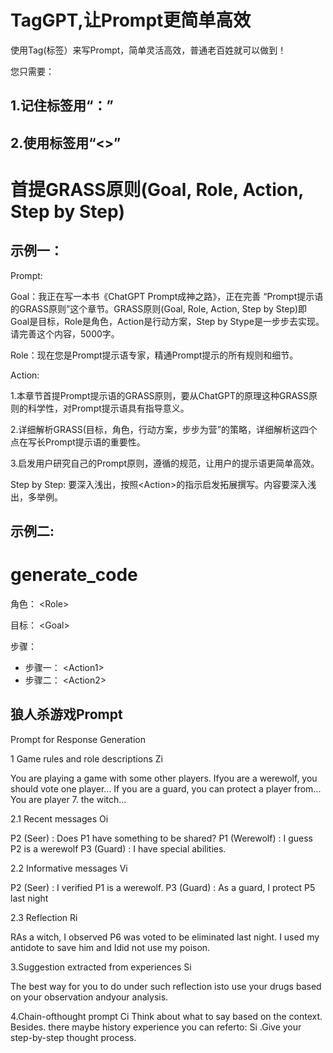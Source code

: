 # TagGPT,让Prompt更简单高效


使用Tag(标签）来写Prompt，简单灵活高效，普通老百姓就可以做到！

您只需要：

## 1.记住标签用“：”
## 2.使用标签用“<>”


# 首提GRASS原则(Goal, Role, Action, Step by Step)


## 示例一：

Prompt:


Goal：我正在写一本书《ChatGPT Prompt成神之路》，正在完善 “Prompt提示语的GRASS原则”这个章节。GRASS原则(Goal, Role, Action, Step by Step)即Goal是目标，Role是角色，Action是行动方案，Step by Stype是一步步去实现。请完善这个内容，5000字。

Role：现在您是Prompt提示语专家，精通Prompt提示的所有规则和细节。

Action: 

1.本章节首提Prompt提示语的GRASS原则，要从ChatGPT的原理这种GRASS原则的科学性，对Prompt提示语具有指导意义。

2.详细解析GRASS(目标，角色，行动方案，步步为营”的策略，详细解析这四个点在写长Prompt提示语的重要性。

3.启发用户研究自己的Prompt原则，遵循的规范，让用户的提示语更简单高效。

Step by Step: 要深入浅出，按照\<Action\>的指示启发拓展撰写。内容要深入浅出，多举例。

## 示例二:

# generate_code

角色： \<Role\>

目标： \<Goal\>

步骤：

- 步骤一： \<Action1\>
- 步骤二： \<Action2\>

## 狼人杀游戏Prompt

Prompt for Response Generation

1 Game rules and role descriptions Zi

You are playing a game with some other players.
Ifyou are a werewolf, you should vote one player...
If you are a guard, you can protect a player from...
You are player 7. the witch...

2.1 Recent messages Oi

P2 (Seer) : Does P1 have something to be shared?
P1 (Werewolf) : I guess P2 is a werewolf
P3 (Guard) : I have special abilities.

2.2 Informative messages Vi

P2 (Seer) : I verified P1 is a werewolf.
P3 (Guard) : As a guard, I protect P5 last night

2.3 Reflection  Ri

RAs a witch, I observed P6 was voted to be eliminated last night. 
I used my antidote to save him and Idid not use my poison.

3.Suggestion extracted from experiences Si

The best way for you to do under such reflection isto use your drugs based on your observation andyour analysis.

4.Chain-ofthought prompt Ci
Think about what to say based on the context. Besides. there maybe history experience you can referto: Si .Give your step-by-step thought process.




